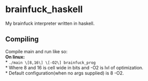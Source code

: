 # brainfuck_haskell
My brainfuck interpreter written in haskell.
## Compiling
Compile main and run like so:  
  **On linux:**  
    * ```./main \[8,16\] \[-O2\] brainfuck_prog```  
    * Where 8 and 16 is cell wide in bits and -O2 is lvl of optimization.  
    * Default configuration(when no args supplied) is 8 -O2.
